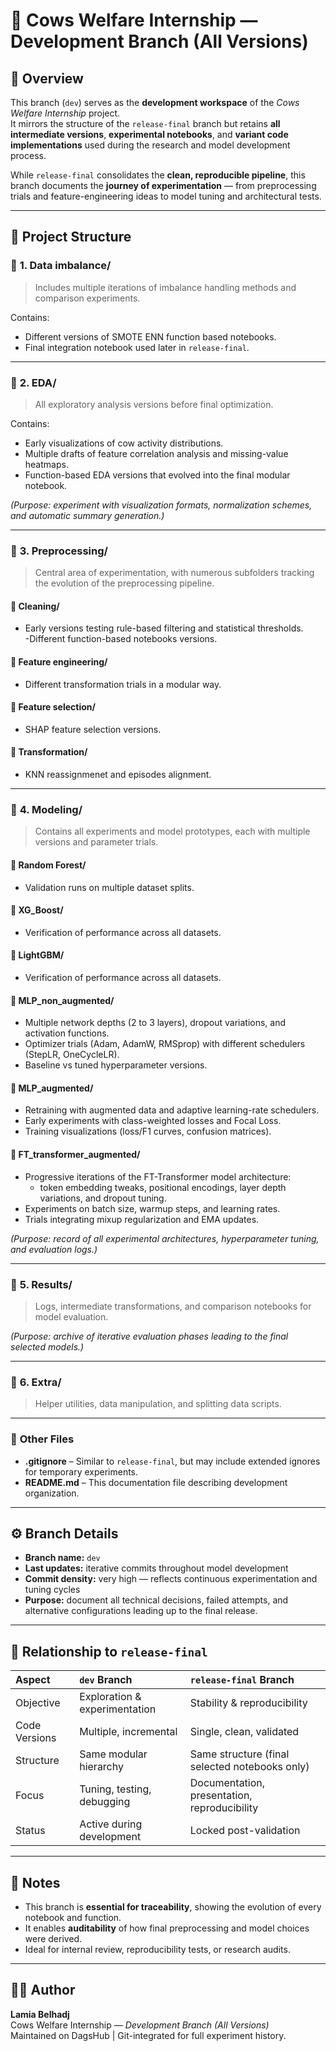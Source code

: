 # 🧪 Cows Welfare Internship — Development Branch (All Versions)

## 🌿 Overview
This branch (`dev`) serves as the **development workspace** of the *Cows Welfare Internship* project.  
It mirrors the structure of the `release-final` branch but retains **all intermediate versions**, **experimental notebooks**, and **variant code implementations** used during the research and model development process.

While `release-final` consolidates the **clean, reproducible pipeline**, this branch documents the **journey of experimentation** — from preprocessing trials and feature-engineering ideas to model tuning and architectural tests.

---

## 🧭 Project Structure

### 📁 **1. Data imbalance/**
> Includes multiple iterations of imbalance handling methods and comparison experiments.

Contains:
- Different versions of SMOTE ENN function based notebooks.
- Final integration notebook used later in `release-final`.


---

### 📁 **2. EDA/**
> All exploratory analysis versions before final optimization.

Contains:
- Early visualizations of cow activity distributions.  
- Multiple drafts of feature correlation analysis and missing-value heatmaps.  
- Function-based EDA versions that evolved into the final modular notebook.  

*(Purpose: experiment with visualization formats, normalization schemes, and automatic summary generation.)*

---

### 📁 **3. Preprocessing/**
> Central area of experimentation, with numerous subfolders tracking the evolution of the preprocessing pipeline.

#### 📂 Cleaning/
- Early versions testing rule-based filtering and statistical thresholds.  
-Different function-based notebooks versions.
#### 📂 Feature engineering/
- Different transformation trials in a modular way.

#### 📂 Feature selection/
- SHAP feature selection versions.  

#### 📂 Transformation/
- KNN reassignmenet and episodes alignment. 


---

### 📁 **4. Modeling/**
> Contains all experiments and model prototypes, each with multiple versions and parameter trials.

#### 🔹 **Random Forest/**
- Validation runs on multiple dataset splits.  


#### 🔹 **XG_Boost/**
- Verification of performance across all datasets.

#### 🔹 **LightGBM/**
- Verification of performance across all datasets.

#### 🔹 **MLP_non_augmented/**
- Multiple network depths (2 to 3 layers), dropout variations, and activation functions.  
- Optimizer trials (Adam, AdamW, RMSprop) with different schedulers (StepLR, OneCycleLR).  
- Baseline vs tuned hyperparameter versions.

#### 🔹 **MLP_augmented/**
- Retraining with augmented data and adaptive learning-rate schedulers.  
- Early experiments with class-weighted losses and Focal Loss.  
- Training visualizations (loss/F1 curves, confusion matrices).

#### 🔹 **FT_transformer_augmented/**
- Progressive iterations of the FT-Transformer model architecture:  
  * token embedding tweaks, positional encodings, layer depth variations, and dropout tuning.  
- Experiments on batch size, warmup steps, and learning rates.  
- Trials integrating mixup regularization and EMA updates.

*(Purpose: record of all experimental architectures, hyperparameter tuning, and evaluation logs.)*

---

### 📁 **5. Results/**
> Logs, intermediate transformations, and comparison notebooks for model evaluation.


*(Purpose: archive of iterative evaluation phases leading to the final selected models.)*

---

### 📁 **6. Extra/**
> Helper utilities, data manipulation, and splitting data scripts.


---

### 📄 **Other Files**
- **.gitignore** – Similar to `release-final`, but may include extended ignores for temporary experiments.  
- **README.md** – This documentation file describing development organization.  

---

## ⚙️ Branch Details
- **Branch name:** `dev`  
- **Last updates:** iterative commits throughout model development  
- **Commit density:** very high — reflects continuous experimentation and tuning cycles  
- **Purpose:** document all technical decisions, failed attempts, and alternative configurations leading up to the final release.

---

## 🧩 Relationship to `release-final`
| Aspect | `dev` Branch | `release-final` Branch |
|:--|:--|:--|
| Objective | Exploration & experimentation | Stability & reproducibility |
| Code Versions | Multiple, incremental | Single, clean, validated |
| Structure | Same modular hierarchy | Same structure (final selected notebooks only) |
| Focus | Tuning, testing, debugging | Documentation, presentation, reproducibility |
| Status | Active during development | Locked post-validation |

---

## 📘 Notes
- This branch is **essential for traceability**, showing the evolution of every notebook and function.  
- It enables **auditability** of how final preprocessing and model choices were derived.  
- Ideal for internal review, reproducibility tests, or research audits.

---

## 👩‍🔬 Author
**Lamia Belhadj**  
Cows Welfare Internship — *Development Branch (All Versions)*  
Maintained on DagsHub | Git-integrated for full experiment history.
